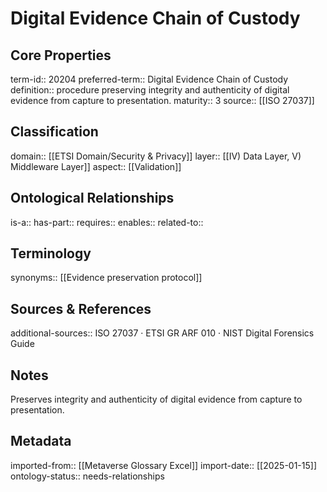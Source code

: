 # Digital Evidence Chain of Custody

## Core Properties
term-id:: 20204
preferred-term:: Digital Evidence Chain of Custody
definition:: procedure preserving integrity and authenticity of digital evidence from capture to presentation.
maturity:: 3
source:: [[ISO 27037]]

## Classification
domain:: [[ETSI Domain/Security & Privacy]]
layer:: [[IV) Data Layer, V) Middleware Layer]]
aspect:: [[Validation]]

## Ontological Relationships
is-a:: 
has-part:: 
requires:: 
enables:: 
related-to:: 

## Terminology
synonyms:: [[Evidence preservation protocol]]

## Sources & References
additional-sources:: ISO 27037 · ETSI GR ARF 010 · NIST Digital Forensics Guide

## Notes
Preserves integrity and authenticity of digital evidence from capture to presentation.

## Metadata
imported-from:: [[Metaverse Glossary Excel]]
import-date:: [[2025-01-15]]
ontology-status:: needs-relationships